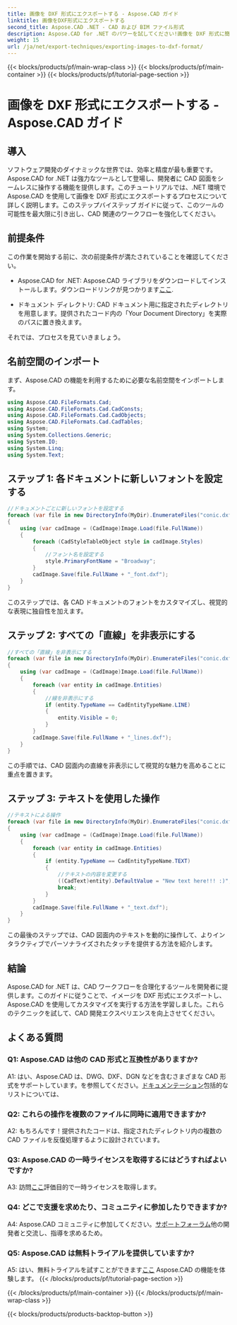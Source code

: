 ```yaml
---
title: 画像を DXF 形式にエクスポートする - Aspose.CAD ガイド
linktitle: 画像をDXF形式にエクスポートする
second_title: Aspose.CAD .NET - CAD および BIM ファイル形式
description: Aspose.CAD for .NET のパワーを試してください!画像を DXF 形式に簡単にエクスポートする方法を学びましょう。 CAD 開発を正確かつ効率的に強化します。
weight: 15
url: /ja/net/export-techniques/exporting-images-to-dxf-format/
---
```


{{< blocks/products/pf/main-wrap-class >}}
{{< blocks/products/pf/main-container >}}
{{< blocks/products/pf/tutorial-page-section >}}

# 画像を DXF 形式にエクスポートする - Aspose.CAD ガイド

## 導入

ソフトウェア開発のダイナミックな世界では、効率と精度が最も重要です。 Aspose.CAD for .NET は強力なツールとして登場し、開発者に CAD 図面をシームレスに操作する機能を提供します。このチュートリアルでは、.NET 環境で Aspose.CAD を使用して画像を DXF 形式にエクスポートするプロセスについて詳しく説明します。このステップバイステップ ガイドに従って、このツールの可能性を最大限に引き出し、CAD 関連のワークフローを強化してください。

## 前提条件

この作業を開始する前に、次の前提条件が満たされていることを確認してください。

-  Aspose.CAD for .NET: Aspose.CAD ライブラリをダウンロードしてインストールします。ダウンロードリンクが見つかります[ここ](https://releases.aspose.com/cad/net/).

- ドキュメント ディレクトリ: CAD ドキュメント用に指定されたディレクトリを用意します。提供されたコード内の「Your Document Directory」を実際のパスに置き換えます。

それでは、プロセスを見ていきましょう。

## 名前空間のインポート

まず、Aspose.CAD の機能を利用するために必要な名前空間をインポートします。

```csharp
using Aspose.CAD.FileFormats.Cad;
using Aspose.CAD.FileFormats.Cad.CadConsts;
using Aspose.CAD.FileFormats.Cad.CadObjects;
using Aspose.CAD.FileFormats.Cad.CadTables;
using System;
using System.Collections.Generic;
using System.IO;
using System.Linq;
using System.Text;
```

## ステップ 1: 各ドキュメントに新しいフォントを設定する

```csharp
//ドキュメントごとに新しいフォントを設定する
foreach (var file in new DirectoryInfo(MyDir).EnumerateFiles("conic.dxf"))
{
    using (var cadImage = (CadImage)Image.Load(file.FullName))
    {
        foreach (CadStyleTableObject style in cadImage.Styles)
        {
            //フォント名を設定する
            style.PrimaryFontName = "Broadway";
        }
        cadImage.Save(file.FullName + "_font.dxf");
    }
}
```

このステップでは、各 CAD ドキュメントのフォントをカスタマイズし、視覚的な表現に独自性を加えます。

## ステップ 2: すべての「直線」を非表示にする

```csharp
//すべての「直線」を非表示にする
foreach (var file in new DirectoryInfo(MyDir).EnumerateFiles("conic.dxf"))
{
    using (var cadImage = (CadImage)Image.Load(file.FullName))
    {
        foreach (var entity in cadImage.Entities)
        {
            //線を非表示にする
            if (entity.TypeName == CadEntityTypeName.LINE)
            {
                entity.Visible = 0;
            }
        }
        cadImage.Save(file.FullName + "_lines.dxf");
    }
}
```

この手順では、CAD 図面内の直線を非表示にして視覚的な魅力を高めることに重点を置きます。

## ステップ 3: テキストを使用した操作

```csharp
//テキストによる操作
foreach (var file in new DirectoryInfo(MyDir).EnumerateFiles("conic.dxf"))
{
    using (var cadImage = (CadImage)Image.Load(file.FullName))
    {
        foreach (var entity in cadImage.Entities)
        {
            if (entity.TypeName == CadEntityTypeName.TEXT)
            {
                //テキストの内容を変更する
                ((CadText)entity).DefaultValue = "New text here!!! :)";
                break;
            }
        }
        cadImage.Save(file.FullName + "_text.dxf");
    }
}
```

この最後のステップでは、CAD 図面内のテキストを動的に操作して、よりインタラクティブでパーソナライズされたタッチを提供する方法を紹介します。

## 結論

Aspose.CAD for .NET は、CAD ワークフローを合理化するツールを開発者に提供します。このガイドに従うことで、イメージを DXF 形式にエクスポートし、Aspose.CAD を使用してカスタマイズを実行する方法を学習しました。これらのテクニックを試して、CAD 開発エクスペリエンスを向上させてください。

## よくある質問

### Q1: Aspose.CAD は他の CAD 形式と互換性がありますか?

 A1: はい、Aspose.CAD は、DWG、DXF、DGN などを含むさまざまな CAD 形式をサポートしています。を参照してください。[ドキュメンテーション](https://reference.aspose.com/cad/net/)包括的なリストについては、

### Q2: これらの操作を複数のファイルに同時に適用できますか?

A2: もちろんです！提供されたコードは、指定されたディレクトリ内の複数の CAD ファイルを反復処理するように設計されています。

### Q3: Aspose.CAD の一時ライセンスを取得するにはどうすればよいですか?

 A3: 訪問[ここ](https://purchase.aspose.com/temporary-license/)評価目的で一時ライセンスを取得します。

### Q4: どこで支援を求めたり、コミュニティに参加したりできますか?

 A4: Aspose.CAD コミュニティに参加してください。[サポートフォーラム](https://forum.aspose.com/c/cad/19)他の開発者と交流し、指導を求めるため。

### Q5: Aspose.CAD は無料トライアルを提供していますか?

 A5: はい、無料トライアルを試すことができます[ここ](https://releases.aspose.com/) Aspose.CAD の機能を体験します。
{{< /blocks/products/pf/tutorial-page-section >}}

{{< /blocks/products/pf/main-container >}}
{{< /blocks/products/pf/main-wrap-class >}}

{{< blocks/products/products-backtop-button >}}
